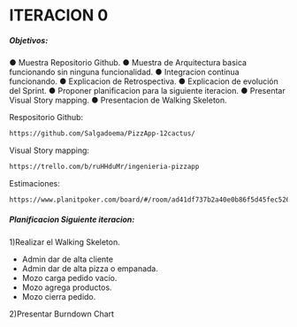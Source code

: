 # ITERACION 0
##### Objetivos:
● Muestra Repositorio Github.
● Muestra de Arquitectura basica funcionando sin ninguna funcionalidad.
● Integracion continua funcionando.
● Explicacion de Retrospectiva.
● Explicacion de evolución del Sprint.
● Proponer planificacion para la siguiente iteracion.
● Presentar Visual Story mapping.
● Presentacion de Walking Skeleton.

Respositorio Github:
```sh
https://github.com/Salgadoema/PizzApp-12cactus/
```
Visual Story mapping:
```sh
https://trello.com/b/ruHHduMr/ingenieria-pizzapp
```
Estimaciones:
```sh
https://www.planitpoker.com/board/#/room/ad41df737b2a40e0b86f5d45fec5265e
```

##### Planificacion Siguiente iteracion:
1)Realizar el Walking Skeleton.
- Admin dar de alta cliente
- Admin dar de alta pizza o empanada.
- Mozo carga pedido vacío.
- Mozo agrega productos.
- Mozo cierra pedido.

2)Presentar Burndown Chart

